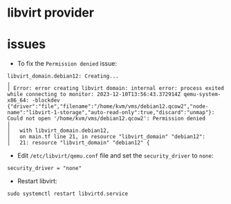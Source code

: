 # libvirt provider
# issues
* To fix the `Permission denied` issue:
```shell
libvirt_domain.debian12: Creating...
╷
│ Error: error creating libvirt domain: internal error: process exited while connecting to monitor: 2023-12-10T13:56:43.372914Z qemu-system-x86_64: -blockdev {"driver":"file","filename":"/home/kvm/vms/debian12.qcow2","node-name":"libvirt-1-storage","auto-read-only":true,"discard":"unmap"}: Could not open '/home/kvm/vms/debian12.qcow2': Permission denied
│
│   with libvirt_domain.debian12,
│   on main.tf line 21, in resource "libvirt_domain" "debian12":
│   21: resource "libvirt_domain" "debian12" {
```

* Edit `/etc/libvirt/qemu.conf` file and set the `security_driver` to `none`:
```shell
security_driver = "none"
```

* Restart libvirt:
```shell
sudo systemctl restart libvirtd.service
```
